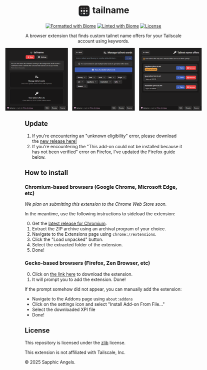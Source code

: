 <div align="center">

# <img align="top" src="assets/icon.png" alt="tailname icon" width="40" /> tailname

[![Formatted with Biome](https://img.shields.io/badge/Formatted_with-Biome-60a5fa?style=flat&logo=biome)](https://biomejs.dev/) 
[![Linted with Biome](https://img.shields.io/badge/Linted_with-Biome-60a5fa?style=flat&logo=biome)](https://biomejs.dev)
[![License](https://img.shields.io/github/license/SapphoSys/tailname?labelColor=black&color=#3f5db3)](https://github.com/SapphoSys/tailname/blob/master/LICENSE)

A browser extension that finds custom tailnet name offers for your Tailscale account using keywords.

<div style="display: flex; justify-content: center; gap: 1em;">
  <img src=".github/assets/1_home.png" alt="Home page" width="200" />
  <img src=".github/assets/2_words.png" alt="Words screen" width="200" />
  <img src=".github/assets/3_offers.png" alt="Offers screen" width="200" />
</div>
</div>

## Update
1. If you're encountering an "unknown eligibility" error, please download the [new release here!](https://github.com/SapphoSys/tailname/releases/tag/v1.0.2)
2. If you're encountering the "This add-on could not be installed because it has not been verified" error on Firefox, I've updated the Firefox guide below.

## How to install
### Chromium-based browsers (Google Chrome, Microsoft Edge, etc)
*We plan on submitting this extension to the Chrome Web Store soon.*

In the meantime, use the following instructions to sideload the extension:

0. Get the [latest release for Chromium](https://github.com/SapphoSys/tailname/releases/latest/download/tailname-chrome.zip).
1. Extract the ZIP archive using an archival program of your choice.
2. Navigate to the Extensions page using `chrome://extensions`.
3. Click the "Load unpacked" button.
4. Select the extracted folder of the extension.
5. Done!

### Gecko-based browsers (Firefox, Zen Browser, etc)

0. Click on [the link here](https://cdn.sapphic.moe/2025/09/tailname-1.0.xpi) to download the extension.
1. It will prompt you to add the extension. Done!

If the prompt somehow did not appear, you can manually add the extension:
- Navigate to the Addons page using `about:addons`
- Click on the settings icon and select "Install Add-on From File..."
- Select the downloaded XPI file
- Done!

## License

This repository is licensed under the [zlib](LICENSE) license.

This extension is not affiliated with Tailscale, Inc.

© 2025 Sapphic Angels.
